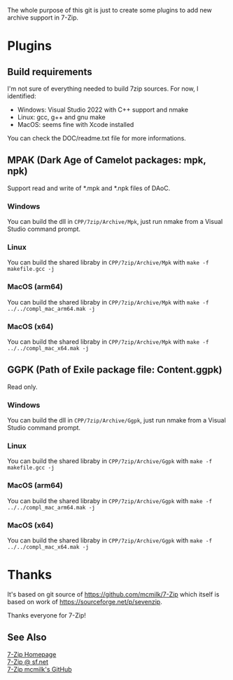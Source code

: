The whole purpose of this git is just to create some plugins to add new archive support in 7-Zip.

# Plugins
## Build requirements
I'm not sure of everything needed to build 7zip sources. For now, I identified:
- Windows: Visual Studio 2022 with C++ support and nmake
- Linux: gcc, g++ and gnu make
- MacOS: seems fine with Xcode installed

You can check the DOC/readme.txt file for more informations.

## MPAK (Dark Age of Camelot packages: mpk, npk)
Support read and write of *.mpk and *.npk files of DAoC.
### Windows
You can build the dll in `CPP/7zip/Archive/Mpk`, just run nmake from a Visual Studio command prompt.
### Linux
You can build the shared libraby in `CPP/7zip/Archive/Mpk` with `make -f makefile.gcc -j`
### MacOS (arm64)
You can build the shared libraby in `CPP/7zip/Archive/Mpk` with `make -f ../../compl_mac_arm64.mak -j`
### MacOS (x64)
You can build the shared libraby in `CPP/7zip/Archive/Mpk` with `make -f ../../compl_mac_x64.mak -j`

## GGPK (Path of Exile package file: Content.ggpk)
Read only.
### Windows
You can build the dll in `CPP/7zip/Archive/Ggpk`, just run nmake from a Visual Studio command prompt.
### Linux
You can build the shared libraby in `CPP/7zip/Archive/Ggpk` with `make -f makefile.gcc -j`
### MacOS (arm64)
You can build the shared libraby in `CPP/7zip/Archive/Ggpk` with `make -f ../../compl_mac_arm64.mak -j`
### MacOS (x64)
You can build the shared libraby in `CPP/7zip/Archive/Ggpk` with `make -f ../../compl_mac_x64.mak -j`

# Thanks

It's based on git source of https://github.com/mcmilk/7-Zip which itself is based on work of https://sourceforge.net/p/sevenzip.

Thanks everyone for 7-Zip!

## See Also

[7-Zip Homepage](https://www.7-zip.org/) \
[7-Zip @ sf.net](https://sourceforge.net/p/sevenzip/) \
[7-Zip mcmilk's GitHub](https://github.com/mcmilk/7-Zip)
